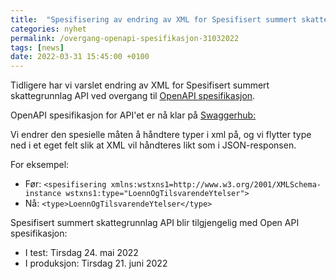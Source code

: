 ```yaml
---
title:  "Spesifisering av endring av XML for Spesifisert summert skattegrunnlag API ved overgang til OpenAPI spesifikasjon"
categories: nyhet
permalink: /overgang-openapi-spesifikasjon-31032022
tags: [news]
date: 2022-03-31 15:45:00 +0100
---
```

Tidligere har vi varslet endring av XML for Spesifisert summert skattegrunnlag API ved overgang til [OpenAPI spesifikasjon](./2022-02-18-12-00-endring-xml.md).

OpenAPI spesifikasjon for API'et er nå klar på [Swaggerhub:](https://app.swaggerhub.com/apis/Skatteetaten_Deling/spesifisert-summert-skattegrunnlag-api/1.0.0)

Vi endrer den spesielle måten å håndtere typer i xml på, og vi flytter type ned i et eget felt slik at XML vil håndteres likt som i JSON-responsen. 

For eksempel:
* Før: `<spesifisering xmlns:wstxns1=http://www.w3.org/2001/XMLSchema-instance wstxns1:type="LoennOgTilsvarendeYtelser">`
* Nå: `<type>LoennOgTilsvarendeYtelser</type>`

Spesifisert summert skattegrunnlag API blir tilgjengelig med Open API spesifikasjon:
* I test: Tirsdag 24. mai 2022
* I produksjon: Tirsdag 21. juni 2022
